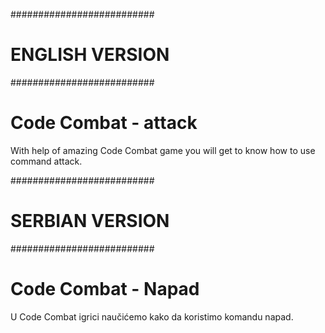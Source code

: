 ##########################
#     ENGLISH VERSION    #
##########################

# Code Combat - attack

With help of amazing Code Combat game you will get to know how to use command attack.


##########################
#     SERBIAN VERSION    #
##########################

# Code Combat - Napad

U Code Combat igrici naučićemo kako da koristimo komandu napad.
